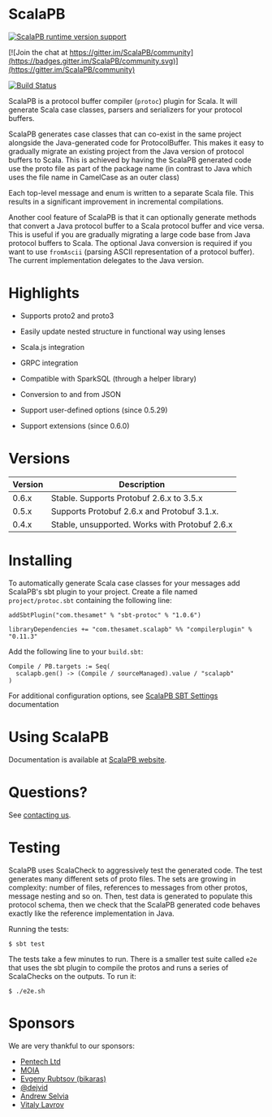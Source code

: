 ScalaPB
=======

[![ScalaPB runtime version support](https://index.scala-lang.org/scalapb/scalapb/scalapb-runtime/latest-by-scala-version.svg?platform=jvm)](https://index.scala-lang.org/scalapb/scalapb/scalapb-runtime)

[![Join the chat at https://gitter.im/ScalaPB/community](https://badges.gitter.im/ScalaPB/community.svg)](https://gitter.im/ScalaPB/community)

[![Build Status](https://github.com/scalapb/ScalaPB/workflows/CI/badge.svg)](https://github.com/scalapb/ScalaPB/actions?query=workflow%3ACI)

ScalaPB is a protocol buffer compiler (`protoc`) plugin for Scala. It will
generate Scala case classes, parsers and serializers for your protocol
buffers.

ScalaPB generates case classes that can co-exist in the same project alongside
the Java-generated code for ProtocolBuffer. This makes it easy to gradually
migrate an existing project from the Java version of protocol buffers to
Scala. This is achieved by having the ScalaPB generated code use the proto
file as part of the package name (in contrast to Java which uses the file name
in CamelCase as an outer class)

Each top-level message and enum is written to a separate Scala file. This
results in a significant improvement in incremental compilations.

Another cool feature of ScalaPB is that it can optionally generate methods
that convert a Java protocol buffer to a Scala protocol buffer and vice versa.
This is useful if you are gradually migrating a large code base from Java
protocol buffers to Scala.  The optional Java conversion is required if you
want to use `fromAscii` (parsing ASCII representation of a protocol buffer).
The current implementation delegates to the Java version.

Highlights
==========

- Supports proto2 and proto3

- Easily update nested structure in functional way using lenses

- Scala.js integration

- GRPC integration

- Compatible with SparkSQL (through a helper library)

- Conversion to and from JSON

- Support user-defined options (since 0.5.29)

- Support extensions (since 0.6.0)

Versions
========

Version | Description
------- | -----------
0.6.x   | Stable. Supports Protobuf 2.6.x to 3.5.x
0.5.x   | Supports Protobuf 2.6.x and Protobuf 3.1.x.
0.4.x   | Stable, unsupported. Works with Protobuf 2.6.x


Installing
==========

To automatically generate Scala case classes for your messages add ScalaPB's
sbt plugin to your project. Create a file named `project/protoc.sbt`
containing the following line:

    addSbtPlugin("com.thesamet" % "sbt-protoc" % "1.0.6")

    libraryDependencies += "com.thesamet.scalapb" %% "compilerplugin" % "0.11.3"

Add the following line to your `build.sbt`:

    Compile / PB.targets := Seq(
      scalapb.gen() -> (Compile / sourceManaged).value / "scalapb"
    )

For additional configuration options, see [ScalaPB SBT Settings](https://scalapb.github.io/docs/sbt-settings) documentation

Using ScalaPB
=============

Documentation is available at [ScalaPB website](https://scalapb.github.io/).

Questions?
==========

See [contacting us](https://scalapb.github.io/docs/contact).


Testing
=======

ScalaPB uses ScalaCheck to aggressively test the generated code. The test
generates many different sets of proto files. The sets are growing in
complexity: number of files, references to messages from other protos, message
nesting and so on. Then, test data is generated to populate this protocol
schema, then we check that the ScalaPB generated code behaves exactly like
the reference implementation in Java.

Running the tests:

    $ sbt test

The tests take a few minutes to run. There is a smaller test suite called
`e2e` that uses the sbt plugin to compile the protos and runs a series of
ScalaChecks on the outputs. To run it:

    $ ./e2e.sh

Sponsors
========
We are very thankful to our sponsors: 

* [Pentech Ltd](https://github.com/PentechLtd)
* [MOIA](https://moia.io)
* [Evgeny Rubtsov (bikaras)](https://github.com/bikaras)
* [@dejvid](https://github.com/dejvid)
* [Andrew Selvia](https://github.com/andrew-selvia)
* [Vitaly Lavrov](https://github.com/lavrov)
